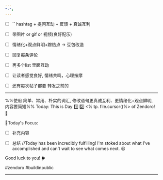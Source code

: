 ```yaml
---
"-":
---
```


- [ ] `` hashtag + 提问互动 + 反馈 + 真诚互利
- [ ] 带图片 or gif  or 视频(良好配乐)
- [ ] 情绪化+观点鲜明+蹭热点 -> 豆包改造
- [ ] 回复每条评论
- [ ] 再多个list 里面互动
- [ ] 让读者感觉良好, 情绪共鸣，心理按摩
- [ ] 还有每次帖子都要 转发之前的


---
%%使用 简单、常用、朴实的词汇, 修改语句更真诚互利、更情绪化+观点鲜明, 内容要简短%%
Today:
This is Day 1️⃣ 2️⃣ <% tp. file.cursor()%> of Zendoro! 💪

🚧Today's Focus:
- [ ] 补充内容

- [ ] 总结 //Today has been incredibly fulfilling! I'm stoked about what I've accomplished and can't wait to see what comes next. 😃

Good luck to you! 🍀

#zendoro #buildinpublic

----
